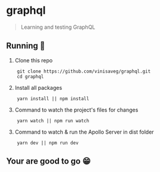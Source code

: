 # graphql

> Learning and testing GraphQL

## Running :muscle:

1. Clone this repo

```
    git clone https://github.com/vinisaveg/graphql.git
    cd graphql

```

2. Install all packages

```
    yarn install || npm install

```

3. Command to watch the project's files for changes

```
    yarn watch || npm run watch

```

3. Command to watch & run the Apollo Server in dist folder

```
    yarn dev || npm run dev

```

## Your are good to go :grin:
